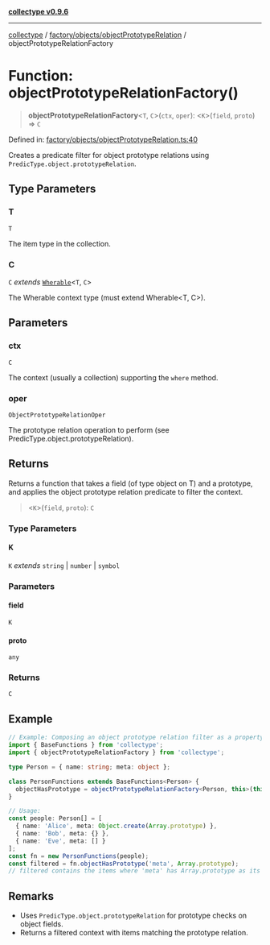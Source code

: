 [**collectype v0.9.6**](../../../../README.md)

***

[collectype](../../../../modules.md) / [factory/objects/objectPrototypeRelation](../README.md) / objectPrototypeRelationFactory

# Function: objectPrototypeRelationFactory()

> **objectPrototypeRelationFactory**\<`T`, `C`\>(`ctx`, `oper`): \<`K`\>(`field`, `proto`) => `C`

Defined in: [factory/objects/objectPrototypeRelation.ts:40](https://github.com/maduhaime/collectype/blob/ba52424b164c706fb5e7ecc5581685b53a2ac88d/src/factory/objects/objectPrototypeRelation.ts#L40)

Creates a predicate filter for object prototype relations using `PredicType.object.prototypeRelation`.

## Type Parameters

### T

`T`

The item type in the collection.

### C

`C` *extends* [`Wherable`](../../../../types/utility/type-aliases/Wherable.md)\<`T`, `C`\>

The Wherable context type (must extend Wherable<T, C>).

## Parameters

### ctx

`C`

The context (usually a collection) supporting the `where` method.

### oper

`ObjectPrototypeRelationOper`

The prototype relation operation to perform (see PredicType.object.prototypeRelation).

## Returns

Returns a function that takes a field (of type object on T) and a prototype, and applies the object prototype relation predicate to filter the context.

> \<`K`\>(`field`, `proto`): `C`

### Type Parameters

#### K

`K` *extends* `string` \| `number` \| `symbol`

### Parameters

#### field

`K`

#### proto

`any`

### Returns

`C`

## Example

```ts
// Example: Composing an object prototype relation filter as a property, homogeneous model
import { BaseFunctions } from 'collectype';
import { objectPrototypeRelationFactory } from 'collectype';

type Person = { name: string; meta: object };

class PersonFunctions extends BaseFunctions<Person> {
  objectHasPrototype = objectPrototypeRelationFactory<Person, this>(this, 'isPrototypeOf');
}

// Usage:
const people: Person[] = [
  { name: 'Alice', meta: Object.create(Array.prototype) },
  { name: 'Bob', meta: {} },
  { name: 'Eve', meta: [] }
];
const fn = new PersonFunctions(people);
const filtered = fn.objectHasPrototype('meta', Array.prototype);
// filtered contains the items where 'meta' has Array.prototype as its prototype
```

## Remarks

- Uses `PredicType.object.prototypeRelation` for prototype checks on object fields.
- Returns a filtered context with items matching the prototype relation.
